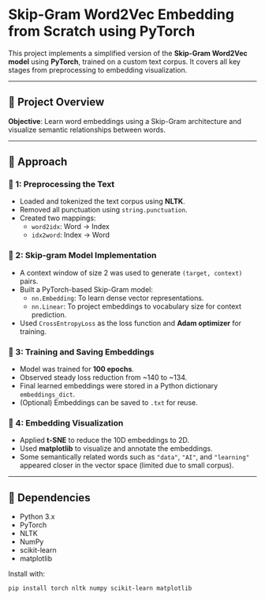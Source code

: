 # Skip-Gram Word2Vec Embedding from Scratch using PyTorch

This project implements a simplified version of the **Skip-Gram Word2Vec model** using **PyTorch**, trained on a custom text corpus. It covers all key stages from preprocessing to embedding visualization.

---

## 🧠 Project Overview

**Objective**: Learn word embeddings using a Skip-Gram architecture and visualize semantic relationships between words.

---

## 🧱 Approach

### 🔹 1: Preprocessing the Text
- Loaded and tokenized the text corpus using **NLTK**.
- Removed all punctuation using `string.punctuation`.
- Created two mappings:
  - `word2idx`: Word → Index
  - `idx2word`: Index → Word

### 🔹 2: Skip-gram Model Implementation
- A context window of size 2 was used to generate `(target, context)` pairs.
- Built a PyTorch-based Skip-Gram model:
  - `nn.Embedding`: To learn dense vector representations.
  - `nn.Linear`: To project embeddings to vocabulary size for context prediction.
- Used `CrossEntropyLoss` as the loss function and **Adam optimizer** for training.

### 🔹 3: Training and Saving Embeddings
- Model was trained for **100 epochs**.
- Observed steady loss reduction from ~140 to ~134.
- Final learned embeddings were stored in a Python dictionary `embeddings_dict`.
- (Optional) Embeddings can be saved to `.txt` for reuse.

### 🔹 4: Embedding Visualization
- Applied **t-SNE** to reduce the 10D embeddings to 2D.
- Used **matplotlib** to visualize and annotate the embeddings.
- Some semantically related words such as `"data"`, `"AI"`, and `"learning"` appeared closer in the vector space (limited due to small corpus).

---

## 🧪 Dependencies

- Python 3.x
- PyTorch
- NLTK
- NumPy
- scikit-learn
- matplotlib

Install with:

```bash
pip install torch nltk numpy scikit-learn matplotlib
